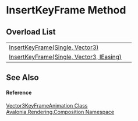 # InsertKeyFrame Method


## Overload List
<table>
<tr>
<td><a href="M_Avalonia_Rendering_Composition_Vector3KeyFrameAnimation_InsertKeyFrame_1">InsertKeyFrame(Single, Vector3)</a></td>
<td> </td>
</tr>
<tr>
<td><a href="M_Avalonia_Rendering_Composition_Vector3KeyFrameAnimation_InsertKeyFrame">InsertKeyFrame(Single, Vector3, IEasing)</a></td>
<td> </td>
</tr>
</table>

## See Also


#### Reference
<a href="T_Avalonia_Rendering_Composition_Vector3KeyFrameAnimation">Vector3KeyFrameAnimation Class</a>  
<a href="N_Avalonia_Rendering_Composition">Avalonia.Rendering.Composition Namespace</a>  

